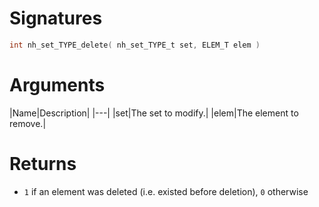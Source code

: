 <!-- start reference -->

# Signatures

```c
int nh_set_TYPE_delete( nh_set_TYPE_t set, ELEM_T elem )
```

# Arguments

|Name|Description|
|---|
|set|The set to modify.|
|elem|The element to remove.|

# Returns

- `1` if an element was deleted (i.e. existed before deletion), `0` otherwise

<!-- end reference -->
